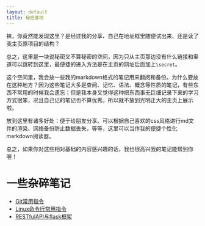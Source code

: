 ```yaml
---
layout: default
title: 秘密基地
---
```


袜，你竟然能发现这里？是经过我的分享、自己在地址框里随便试出来、还是读了我主页原项目的结构？

总之，这里是一块说秘密又不算秘密的空间，因为只从主页那边没有什么链接和渠道可以跳转到这里，最便捷的进入方法是在主页的网址后面加上`\secret`。

这个空间里，我会放一些我的markdown格式的笔记用来翻阅和备份。为什么要放在这种地方？因为这些笔记大多是查阅、记忆、语法、概念等性质的笔记，有些东西不常用的时候我会遗忘；但是我本身又觉得这种把东西事无巨细记录下来的学习方式很笨，况且自己记的笔记也不算优秀。所以就不放到光明正大的主页上展示啦。

放到这里有诸多好处：便于给朋友分享、可以根据自己喜欢的css风格进行md文件的渲染、网络备份防止数据丢失，等等，这里可以当作我的便捷个性化markdown阅读器。

总之，如果你对这些相对基础的内容感兴趣的话，我也很高兴我的笔记能帮到你喔！

# 一些杂碎笔记

- [Git常用指令](./notes/git_cmd.md)
- [Linux命令行常用指令](./notes/linux_cmd.md)
- [RESTfulAPI与flask框架](./notes/RESTful&flask.md)